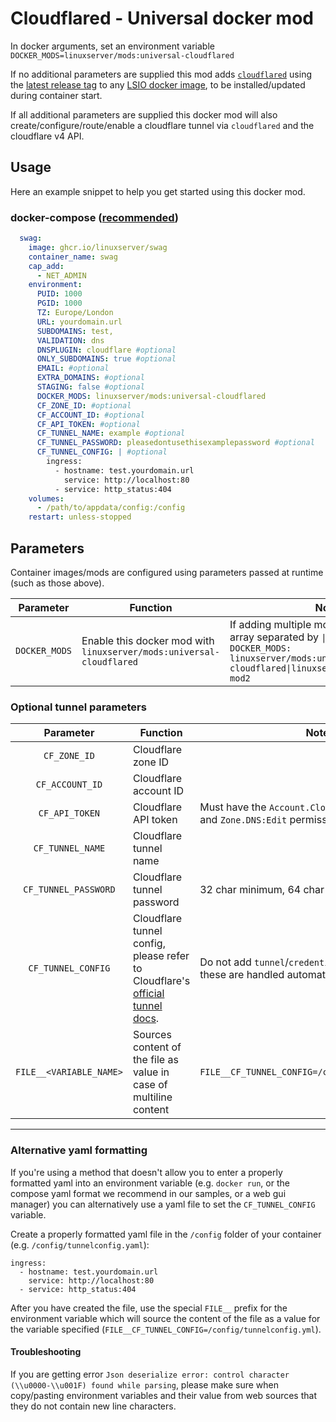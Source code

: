# Cloudflared - Universal docker mod

In docker arguments, set an environment variable `DOCKER_MODS=linuxserver/mods:universal-cloudflared`

If no additional parameters are supplied this mod adds [`cloudflared`](https://github.com/cloudflare/cloudflared) using the [latest release tag](https://github.com/cloudflare/cloudflared/releases/latest) to any [LSIO docker image](https://fleet.linuxserver.io/), to be installed/updated during container start.

If all additional parameters are supplied this docker mod will also create/configure/route/enable a cloudflare tunnel via `cloudflared` and the cloudflare v4 API.

## Usage

Here an example snippet to help you get started using this docker mod.

### docker-compose ([recommended](https://docs.linuxserver.io/general/docker-compose))

```yaml
  swag:
    image: ghcr.io/linuxserver/swag
    container_name: swag
    cap_add:
      - NET_ADMIN
    environment:
      PUID: 1000
      PGID: 1000
      TZ: Europe/London
      URL: yourdomain.url
      SUBDOMAINS: test,
      VALIDATION: dns
      DNSPLUGIN: cloudflare #optional
      ONLY_SUBDOMAINS: true #optional
      EMAIL: #optional
      EXTRA_DOMAINS: #optional
      STAGING: false #optional
      DOCKER_MODS: linuxserver/mods:universal-cloudflared
      CF_ZONE_ID: #optional
      CF_ACCOUNT_ID: #optional
      CF_API_TOKEN: #optional
      CF_TUNNEL_NAME: example #optional
      CF_TUNNEL_PASSWORD: pleasedontusethisexamplepassword #optional
      CF_TUNNEL_CONFIG: | #optional
        ingress:
          - hostname: test.yourdomain.url
            service: http://localhost:80
          - service: http_status:404
    volumes:
      - /path/to/appdata/config:/config
    restart: unless-stopped
```

## Parameters

Container images/mods are configured using parameters passed at runtime (such as those above).

| Parameter | Function | Notes |
| :----: | --- | --- |
| `DOCKER_MODS` | Enable this docker mod with `linuxserver/mods:universal-cloudflared` | If adding multiple mods, enter them in an array separated by `\|`, such as `DOCKER_MODS: linuxserver/mods:universal-cloudflared\|linuxserver/mods:universal-mod2` |

### Optional tunnel parameters

| Parameter | Function | Notes |
| :----: | --- | --- |
| `CF_ZONE_ID` | Cloudflare zone ID |   |
| `CF_ACCOUNT_ID` | Cloudflare account ID |   |
| `CF_API_TOKEN` | Cloudflare API token | Must have the `Account.Cloudflare Tunnel:Edit` and `Zone.DNS:Edit` permissions. |
| `CF_TUNNEL_NAME` | Cloudflare tunnel name |   |
| `CF_TUNNEL_PASSWORD` | Cloudflare tunnel password | 32 char minimum, 64 char maximum |
| `CF_TUNNEL_CONFIG` | Cloudflare tunnel config, please refer to Cloudflare's [official tunnel docs](https://developers.cloudflare.com/cloudflare-one/connections/connect-apps/configuration/configuration-file/ingress). | Do not add `tunnel`/`credentials-file` headers, these are handled automatically. |
| `FILE__<VARIABLE_NAME>`| Sources content of the file as value in case of multiline content | `FILE__CF_TUNNEL_CONFIG=/config/tunnelconfig.yml` |

---

### Alternative yaml formatting

If you're using a method that doesn't allow you to enter a properly formatted yaml into an environment variable (e.g. `docker run`, or the compose yaml format we recommend in our samples, or a web gui manager) you can alternatively use a yaml file to set the `CF_TUNNEL_CONFIG` variable.

Create a properly formatted yaml file in the `/config` folder of your container (e.g. `/config/tunnelconfig.yaml`):

```shell
ingress:
  - hostname: test.yourdomain.url
    service: http://localhost:80
  - service: http_status:404
```

After you have created the file, use the special `FILE__` prefix for the environment variable which will source the content of the file as a value for the variable specified (`FILE__CF_TUNNEL_CONFIG=/config/tunnelconfig.yml`).

#### Troubleshooting

If you are getting error `Json deserialize error: control character (\\u0000-\\u001F) found while parsing`, please make sure when copy/pasting environment variables and their value from web sources that they do not contain new line characters.
